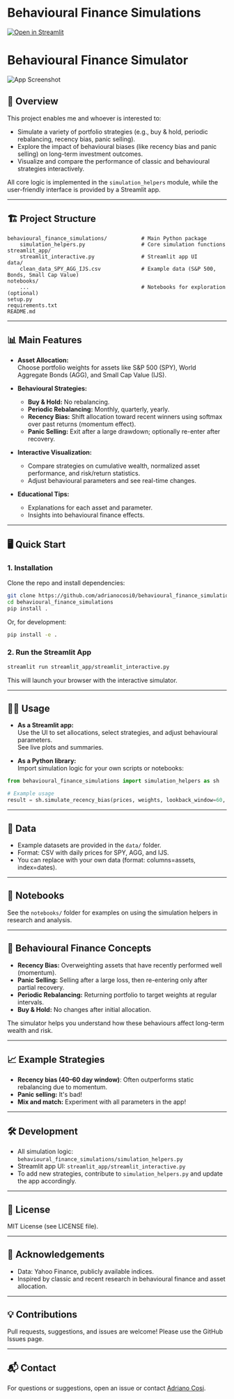 # Behavioural Finance Simulations

[![Open in Streamlit](https://static.streamlit.io/badges/streamlit_badge_black_white.svg)](https://behavioural-finance-simulator-xnxirrqvttgw7cicbyduzi.streamlit.app/)

# Behavioural Finance Simulator

![App Screenshot](streamlit_app/screenshot.png)

## 🚀 Overview

This project enables me and whoever is interested to:
- Simulate a variety of portfolio strategies (e.g., buy & hold, periodic rebalancing, recency bias, panic selling).
- Explore the impact of behavioural biases (like recency bias and panic selling) on long-term investment outcomes.
- Visualize and compare the performance of classic and behavioural strategies interactively.

All core logic is implemented in the `simulation_helpers` module, while the user-friendly interface is provided by a Streamlit app.

---

## 🏗️ Project Structure

```
behavioural_finance_simulations/           # Main Python package
    simulation_helpers.py                  # Core simulation functions
streamlit_app/
    streamlit_interactive.py               # Streamlit app UI
data/
    clean_data_SPY_AGG_IJS.csv             # Example data (S&P 500, Bonds, Small Cap Value)
notebooks/
    ...                                    # Notebooks for exploration (optional)
setup.py
requirements.txt
README.md
```

---

## 📊 Main Features

- **Asset Allocation:**  
  Choose portfolio weights for assets like S&P 500 (SPY), World Aggregate Bonds (AGG), and Small Cap Value (IJS).

- **Behavioural Strategies:**  
  - **Buy & Hold:** No rebalancing.
  - **Periodic Rebalancing:** Monthly, quarterly, yearly.
  - **Recency Bias:** Shift allocation toward recent winners using softmax over past returns (momentum effect).
  - **Panic Selling:** Exit after a large drawdown; optionally re-enter after recovery.

- **Interactive Visualization:**  
  - Compare strategies on cumulative wealth, normalized asset performance, and risk/return statistics.
  - Adjust behavioural parameters and see real-time changes.

- **Educational Tips:**  
  - Explanations for each asset and parameter.
  - Insights into behavioural finance effects.

---

## 🖥️ Quick Start

### 1. **Installation**

Clone the repo and install dependencies:

```bash
git clone https://github.com/adrianocosi0/behavioural_finance_simulations.git
cd behavioural_finance_simulations
pip install .
```

Or, for development:

```bash
pip install -e .
```

### 2. **Run the Streamlit App**

```bash
streamlit run streamlit_app/streamlit_interactive.py
```

This will launch your browser with the interactive simulator.

---

## 🧑‍💻 Usage

- **As a Streamlit app:**  
  Use the UI to set allocations, select strategies, and adjust behavioural parameters.  
  See live plots and summaries.

- **As a Python library:**  
  Import simulation logic for your own scripts or notebooks:

```python
from behavioural_finance_simulations import simulation_helpers as sh

# Example usage
result = sh.simulate_recency_bias(prices, weights, lookback_window=60, recency_strength=0.8, temperature=0.1)
```

---

## 📂 Data

- Example datasets are provided in the `data/` folder.
- Format: CSV with daily prices for SPY, AGG, and IJS.
- You can replace with your own data (format: columns=assets, index=dates).

---

## 📝 Notebooks

See the `notebooks/` folder for examples on using the simulation helpers in research and analysis.

---

## 🧠 Behavioural Finance Concepts

- **Recency Bias:** Overweighting assets that have recently performed well (momentum).
- **Panic Selling:** Selling after a large loss, then re-entering only after partial recovery.
- **Periodic Rebalancing:** Returning portfolio to target weights at regular intervals.
- **Buy & Hold:** No changes after initial allocation.

The simulator helps you understand how these behaviours affect long-term wealth and risk.

---

## 📈 Example Strategies

- **Recency bias (40–60 day window)**: Often outperforms static rebalancing due to momentum.
- **Panic selling:** It's bad!
- **Mix and match:** Experiment with all parameters in the app!

---

## 🛠️ Development

- All simulation logic: `behavioural_finance_simulations/simulation_helpers.py`
- Streamlit app UI: `streamlit_app/streamlit_interactive.py`
- To add new strategies, contribute to `simulation_helpers.py` and update the app accordingly.

---

## 📜 License

MIT License (see LICENSE file).

---

## 🙏 Acknowledgements

- Data: Yahoo Finance, publicly available indices.
- Inspired by classic and recent research in behavioural finance and asset allocation.

---

## 💡 Contributions

Pull requests, suggestions, and issues are welcome! Please use the GitHub Issues page.

---

## 📬 Contact

For questions or suggestions, open an issue or contact [Adriano Cosi](mailto:adrianocosi0@gmail.com).